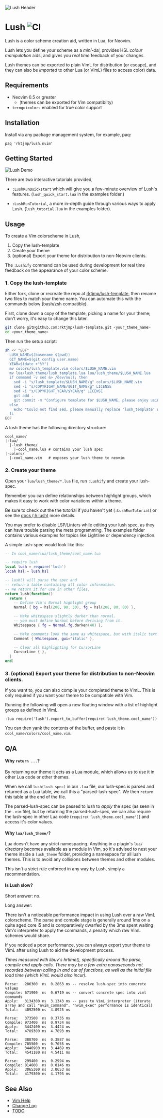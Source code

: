![Lush Header](images/header.gif)

Lush ![CI](https://github.com/rktjmp/lush.nvim/workflows/CI/badge.svg)
====

Lush is a color scheme creation aid, written in Lua, for Neovim.

Lush lets you define your scheme as a *mini-dsl*, provides HSL *colour
manipulation* aids, and gives you *real time* feedback of your changes.

Lush themes can be exported to plain VimL for distribution (or escape),
and they can also be *imported* to other Lua (or VimL) files to access color)
data.


Requirements
------------

- Neovim 0.5 or greater
  - (themes can be exported for Vim compatibilty)
- `termguicolors` enabled for true color support

Installation
------------

Install via any package management system, for example, paq:

```vim
paq 'rktjmp/lush.nvim'
```


Getting Started
---------------

![Lush Demo](images/demo.gif)

There are two interactive tutorials provided,

- `:LushRunQuickstart` which will give you a few-minute overview of Lush's
  features. (`lush_quick_start.lua` in the examples folder.)

- `:LushRunTutorial`, a more in-depth guide through various ways to apply Lush.
  (`lush_tutorial.lua` in the examples folder).

Usage
-----

To create a Vim colorscheme in Lush,

1. Copy the lush-template
2. Create your theme
3. (optional) Export your theme for distribution to non-Neovim clients.

The `:Lushify` command can be used during development for real time feedback on
the appearance of your color scheme.


### 1. Copy the lush-template

Either fork, clone or recreate the repo at
[rktjmp/lush-template](https://github.com/rktjmp/lush-template), then rename
two files to match your theme name. You can automate this with the commands
below (bash/zsh compatible).

First, clone down a copy of the template, picking a name for your theme; don't
worry, it's easy to change this later.

```sh
git clone git@github.com:rktjmp/lush-template.git <your_theme_name>
cd <your_theme_name>
```

Then run the setup script:

```sh
sh << "EOF"
  LUSH_NAME=$(basename $(pwd))
  GIT_NAME=$(git config user.name)
  YEAR=$(date +"%Y")
  mv colors/lush_template.vim colors/$LUSH_NAME.vim
  mv lua/lush_theme/lush_template.lua lua/lush_theme/$LUSH_NAME.lua
  if command -v sed &> /dev/null; then
    sed -i "s/lush_template/$LUSH_NAME/g" colors/$LUSH_NAME.vim
    sed -i "s/COPYRIGHT_NAME/$GIT_NAME/g" LICENSE
    sed -i "s/COPYRIGHT_YEAR/$YEAR/g" LICENSE
    git add .
    git commit -m "Configure template for $LUSH_NAME, please enjoy using Lush!"
  else
    echo "Could not find sed, please manually replace 'lush_template' with '$LUSH_NAME' in colors/$LUSH_NAME.vim, and update the LICENCE file."
  fi
EOF
```

A lush theme has the following directory structure:

```
cool_name/
|-lua/
  |-lush_theme/
    |-cool_name.lua # contains your lush spec
|-colors/
  |-cool_name.vim   # exposes your lush theme to neovim
```

### 2. Create your theme

Open your `lua/lush_theme/*.lua` file, run `:Lushify` and create your lush-spec.

Remember you can define relationships between highlight groups, which makes it
easy to work with color variations within a theme.

Be sure to check out the the tutorial if you haven't yet (`:LushRunTutorial`)
or see the [docs (:h lush)](doc/lush.txt) more details.

You may prefer to disable LSP/Linters while editing your lush spec, as they can
have trouble parsing the meta programming. The examples folder contains various
examples for topics like Lightline or dependency injection.

A simple lush-spec would look like this:

```lua
-- In cool_name/lua/lush_theme/cool_name.lua

-- require lush
local lush = require('lush')
locah hsl = lush.hsl

-- lush() will parse the spec and
-- return a table containing all color information.
-- We return it for use in other files.
return lush(function()
  return {
    -- Define Vim's Normal highlight group
    Normal { bg = hsl(208, 90, 30), fg = hsl(208, 80, 80) },

    -- Make whitespace slightly darker than normal.
    -- you must define Normal before deriving from it.
    Whitespace { fg = Normal.fg.darken(40) },

    -- Make comments look the same as whitespace, but with italic text
    Comment { Whitespace, gui="italic" },

    -- Clear all highlighting for CursorLine
    CursorLine { },
  }
end)
```

### 3. (optional) Export your theme for distribution to non-Neovim clients.

If you want to, you can also compile your completed theme to VimL. This is only
required if you want your theme to be compatible with Vim.

Running the following will open a new floating window with a
list of highlight groups as defined in VimL.

```vim
:lua require('lush').export_to_buffer(require('lush_theme.cool_name'))
```

You can then yank the contents of the buffer, and paste it in
`cool_name/colors/cool_name.vim`.

Q/A
---

#### Why `return ...`?

By returning our theme it acts as a Lua module, which allows us to use it in
other Lua code or other themes.

When we call `lush(lush-spec)` in our `.lua` file, our lush-spec is parsed and
returned as a Lua table, we call this a "parsed-lush-spec". We then `return`
this table at the end of the file.

The parsed-lush-spec can be passed to lush to *apply* the spec (as seen in the
`.vim` file), but by returning the parsed-lush-spec, we can also require the
lush-spec in other Lua code (`require('lush_theme.cool_name')`) and access it's
color values.

#### Why `lua/lush_theme/`?

Lua doesn't have any strict namespacing. Anything in a plugin's `lua/`
directory becomes available as a module in Vim, so it's advised to nest your
theme inside a `lush_theme` folder, providing a namespace for all
lush themes. This is to avoid any collisions between themes and
other modules.

This isn't a strict rule enforced in any way by Lush, simply a recommendation.

#### Is Lush slow?

Short answer: no.

Long answer:

There isn't a noticeable performance impact in using Lush over a raw VimL
colorscheme.  The parse and compile stage is generally around 1ms on a quite
aged core i5 and is comparatively dwarfed by the 3ms spent waiting Vim's
interpreter to apply the commands, a penalty which raw VimL schemes would
share.

If you noticed a poor performance, you can always export your theme to
VimL after using Lush to aid the development process.

*Times measured with libuv's hrtime(), specifically around the parse, compile
and apply calls. There may be a few extra nanoseconds not recorded between
calling in and out of functions, as well as the initial file load time
(which VimL would also incur).*

```
Parse:   286300  ns  0.2863 ms -- resolve lush-spec into concrete values
Compile: 671900  ns  0.6719 ms -- convert concrete spec into viml commands
Apply:   3134300 ns  3.1343 ms -- pass to VimL interpreter (iterate array and call "nvim_command", "nvim_exec" performance is identical)
Total:   4092500 ns  4.0925 ms

Parse:   373500  ns  0.3735 ms
Compile: 973400  ns  0.9734 ms
Apply:   3442400 ns  3.4424 ms
Total:   4789300 ns  4.7893 ms

Parse:   388700  ns  0.3887 ms
Compile: 705500  ns  0.7055 ms
Apply:   3446900 ns  3.4469 ms
Total:   4541100 ns  4.5411 ms

Parse:   299400  ns  0.2994 ms
Compile: 814600  ns  0.8146 ms
Apply:   3065300 ns  3.0653 ms
Total:   4179300 ns  4.1793 ms
```

See Also
--------

- [Vim Help](doc/lush.txt)
- [Change Log](CHANGELOG.md)
- [TODO](TODO.md)


